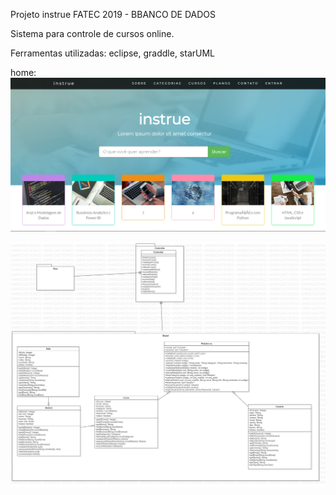Projeto instrue FATEC 2019 - BBANCO DE DADOS

Sistema para controle de cursos online.

Ferramentas utilizadas: eclipse, graddle, starUML

home:
![0001](img/0001.png)

![UML](uml/UML.jpg)

